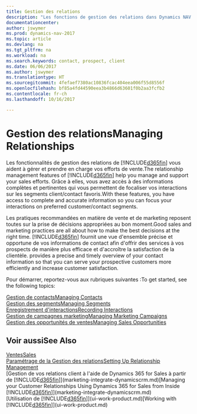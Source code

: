 ```yaml
---
title: Gestion des relations
description: "Les fonctions de gestion des relations dans Dynamics NAV prennent en charge vos efforts en matière de vente et vous permettent d'accéder à des informations sur les contacts et les prospects afin de pouvoir servir vos clients efficacement."
documentationcenter: 
author: jswymer
ms.prod: dynamics-nav-2017
ms.topic: article
ms.devlang: na
ms.tgt_pltfrm: na
ms.workload: na
ms.search.keywords: contact, prospect, client
ms.date: 06/06/2017
ms.author: jswymer
ms.translationtype: HT
ms.sourcegitcommit: 4fefaef7380ac10836fcac404eea006f55d8556f
ms.openlocfilehash: bf85a4fd44590eea3b4866d63601f0b2aa3fcfb2
ms.contentlocale: fr-ch
ms.lasthandoff: 10/16/2017

---
```

# <a name="managing-relationships"></a><span data-ttu-id="4cc78-103">Gestion des relations</span><span class="sxs-lookup"><span data-stu-id="4cc78-103">Managing Relationships</span></span>
<span data-ttu-id="4cc78-104">Les fonctionnalités de gestion des relations de [!INCLUDE[d365fin](includes/d365fin_md.md)] vous aident à gérer et prendre en charge vos efforts de vente.</span><span class="sxs-lookup"><span data-stu-id="4cc78-104">The relationship management features of [!INCLUDE[d365fin](includes/d365fin_md.md)] help you manage and support your sales efforts.</span></span> <span data-ttu-id="4cc78-105">Grâce à elles, vous avez accès à des informations complètes et pertinentes qui vous permettent de focaliser vos interactions sur les segments client/contact favoris.</span><span class="sxs-lookup"><span data-stu-id="4cc78-105">With these features, you have access to complete and accurate information so you can focus your interactions on preferred customer/contact segments.</span></span>

<span data-ttu-id="4cc78-106">Les pratiques recommandées en matière de vente et de marketing reposent toutes sur la prise de décisions appropriées au bon moment.</span><span class="sxs-lookup"><span data-stu-id="4cc78-106">Good sales and marketing practices are all about how to make the best decisions at the right time.</span></span> [!INCLUDE[d365fin](includes/d365fin_md.md)]<span data-ttu-id="4cc78-107"> fournit une vue d'ensemble précise et opportune de vos informations de contact afin d'offrir des services à vos prospects de manière plus efficace et d'accroître la satisfaction de la clientèle.</span><span class="sxs-lookup"><span data-stu-id="4cc78-107"> provides a precise and timely overview of your contact information so that you can serve your prospective customers more efficiently and increase customer satisfaction.</span></span>

<span data-ttu-id="4cc78-108">Pour démarrer, reportez-vous aux rubriques suivantes :</span><span class="sxs-lookup"><span data-stu-id="4cc78-108">To get started, see the following topics:</span></span>

[<span data-ttu-id="4cc78-109">Gestion de contacts</span><span class="sxs-lookup"><span data-stu-id="4cc78-109">Managing Contacts</span></span>](marketing-contacts.md)  
[<span data-ttu-id="4cc78-110">Gestion des segments</span><span class="sxs-lookup"><span data-stu-id="4cc78-110">Managing Segments</span></span>](marketing-segments.md)  
[<span data-ttu-id="4cc78-111">Enregistrement d'interactions</span><span class="sxs-lookup"><span data-stu-id="4cc78-111">Recording Interactions</span></span>](marketing-interactions.md)  
[<span data-ttu-id="4cc78-112">Gestion de campagnes marketing</span><span class="sxs-lookup"><span data-stu-id="4cc78-112">Managing Marketing Campaigns</span></span>](marketing-campaigns.md)  
[<span data-ttu-id="4cc78-113">Gestion des opportunités de ventes</span><span class="sxs-lookup"><span data-stu-id="4cc78-113">Managing Sales Opportunities</span></span>](marketing-manage-sales-opportunities.md)

## <a name="see-also"></a><span data-ttu-id="4cc78-114">Voir aussi</span><span class="sxs-lookup"><span data-stu-id="4cc78-114">See Also</span></span>
[<span data-ttu-id="4cc78-115">Ventes</span><span class="sxs-lookup"><span data-stu-id="4cc78-115">Sales</span></span>](sales-manage-sales.md)  
[<span data-ttu-id="4cc78-116">Paramétrage de la Gestion des relations</span><span class="sxs-lookup"><span data-stu-id="4cc78-116">Setting Up Relationship Management</span></span>](marketing-setup-marketing.md)  
<span data-ttu-id="4cc78-117">[Gestion de vos relations client à l'aide de Dynamics 365 for Sales à partir de [!INCLUDE[d365fin](includes/d365fin_md.md)]](marketing-integrate-dynamicscrm.md)</span><span class="sxs-lookup"><span data-stu-id="4cc78-117">[Managing your Customer Relationships Using Dynamics 365 for Sales from Inside [!INCLUDE[d365fin](includes/d365fin_md.md)]](marketing-integrate-dynamicscrm.md)</span></span>  
<span data-ttu-id="4cc78-118">[Utilisation de [!INCLUDE[d365fin](includes/d365fin_md.md)]](ui-work-product.md)</span><span class="sxs-lookup"><span data-stu-id="4cc78-118">[Working with [!INCLUDE[d365fin](includes/d365fin_md.md)]](ui-work-product.md)</span></span>  

